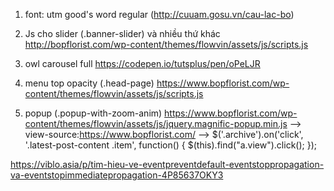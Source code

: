 1. font: utm good's word regular (http://cuuam.gosu.vn/cau-lac-bo)

2. Js cho slider (.banner-slider) và nhiều thứ khác http://bopflorist.com/wp-content/themes/flowvin/assets/js/scripts.js

3. owl carousel full https://codepen.io/tutsplus/pen/oPeLJR

4. menu top opacity (.head-page) https://www.bopflorist.com/wp-content/themes/flowvin/assets/js/scripts.js

5. popup (.popup-with-zoom-anim) https://www.bopflorist.com/wp-content/themes/flowvin/assets/js/jquery.magnific-popup.min.js
  --> view-source:https://www.bopflorist.com/
  --> $('.archive').on('click', '.latest-post-content .item', function() {
			$(this).find("a.view").click();
		});

https://viblo.asia/p/tim-hieu-ve-eventpreventdefault-eventstoppropagation-va-eventstopimmediatepropagation-4P85637OKY3